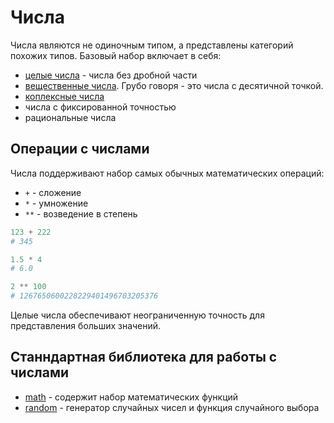 # Числа

Числа являются не одиночным типом, а представлены категорий похожих типов. Базовый набор включает в себя:

* [целые числа](./INTEGERS.md) - числа без дробной части
* [вещественные числа](./FLOATS.md). Грубо говоря - это числа с десятичной точкой.
* [коплексные числа](./COMPLEX.md)
* числа с фиксированной точностью
* рациональные числа

## Операции с числами
Числа поддерживают набор самых обычных математических операций:

* `+` - сложение
* `*` - умножение
* `**` - возведение в степень

```python
123 + 222
# 345

1.5 * 4
# 6.0

2 ** 100
# 1267650600228229401496703205376
```

Целые числа обеспечивают неограниченную точность для представления больших значений.

## Станндартная библиотека для работы с числами

* [math](../../stl/MATH.md) - содержит набор математических функций
* [random](../../stl/RANDOM.md) - генератор случайных чисел и функция случайного выбора

